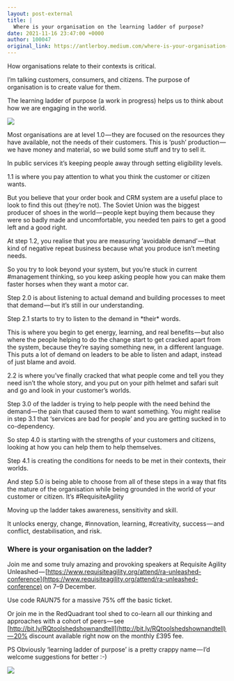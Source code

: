 ```yaml
---
layout: post-external
title: |
  Where is your organisation on the learning ladder of purpose?
date: 2021-11-16 23:47:00 +0000
author: 100047
original_link: https://antlerboy.medium.com/where-is-your-organisation-on-the-learning-ladder-of-purpose-eb0e71c48bd2?source=rss-97852f5a56ae------2
---
```


How organisations relate to their contexts is critical.

I’m talking customers, consumers, and citizens. The purpose of organisation is to create value for them.

The learning ladder of purpose (a work in progress) helps us to think about how we are engaging in the world.

![](https://cdn-images-1.medium.com/max/1024/1*bB5e7hOs4jhTuhShvMcoug.png)

Most organisations are at level 1.0 — they are focused on the resources they have available, not the needs of their customers. This is ‘push’ production — we have money and material, so we build some stuff and try to sell it.

In public services it’s keeping people away through setting eligibility levels.

1.1 is where you pay attention to what you think the customer or citizen wants.

But you believe that your order book and CRM system are a useful place to look to find this out (they’re not). The Soviet Union was the biggest producer of shoes in the world — people kept buying them because they were so badly made and uncomfortable, you needed ten pairs to get a good left and a good right.

At step 1.2, you realise that you are measuring ‘avoidable demand’ — that kind of negative repeat business because what you produce isn’t meeting needs.

So you try to look beyond your system, but you’re stuck in current #management thinking, so you keep asking people how you can make them faster horses when they want a motor car.

Step 2.0 is about listening to actual demand and building processes to meet that demand — but it’s still in our understanding.

Step 2.1 starts to try to listen to the demand in \*their\* words.

This is where you begin to get energy, learning, and real benefits — but also where the people helping to do the change start to get cracked apart from the system, because they’re saying something new, in a different language. This puts a lot of demand on leaders to be able to listen and adapt, instead of just blame and avoid.

2.2 is where you’ve finally cracked that what people come and tell you they need isn’t the whole story, and you put on your pith helmet and safari suit and go and look in your customer’s worlds.

Step 3.0 of the ladder is trying to help people with the need behind the demand — the pain that caused them to want something. You might realise in step 3.1 that ‘services are bad for people’ and you are getting sucked in to co-dependency.

So step 4.0 is starting with the strengths of your customers and citizens, looking at how you can help them to help themselves.

Step 4.1 is creating the conditions for needs to be met in their contexts, their worlds.

And step 5.0 is being able to choose from all of these steps in a way that fits the mature of the organisation while being grounded in the world of your customer or citizen. It’s #RequisiteAgility

Moving up the ladder takes awareness, sensitivity and skill.

It unlocks energy, change, #innovation, learning, #creativity, success — and conflict, destabilisation, and risk.

### Where is your organisation on the ladder?

Join me and some truly amazing and provoking speakers at Requisite Agility Unleashed — [https://www.requisiteagility.org/attend/ra-unleashed-conference](https://www.requisiteagility.org/attend/ra-unleashed-conference) on 7–9 December.

Use code RAUN75 for a massive 75% off the basic ticket.

Or join me in the RedQuadrant tool shed to co-learn all our thinking and approaches with a cohort of peers — see [http://bit.ly/RQtoolshedshownandtell](http://bit.ly/RQtoolshedshownandtell) — 20% discount available right now on the monthly £395 fee.

PS Obviously ‘learning ladder of purpose’ is a pretty crappy name — I’d welcome suggestions for better :-)

 ![](https://medium.com/_/stat?event=post.clientViewed&referrerSource=full_rss&postId=eb0e71c48bd2)
